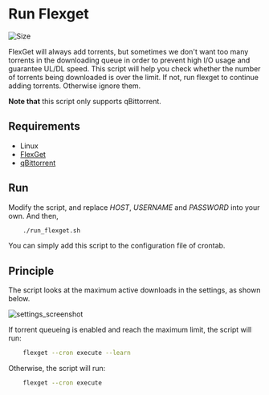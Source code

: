 # Run Flexget

![Size](http://img.badgesize.io/jerrymakesjelly/run-flexget/master/run_flexget.sh.svg)

FlexGet will always add torrents, but sometimes we don't want too many torrents in the downloading queue in order to prevent high I/O usage and guarantee UL/DL speed. This script will help you check whether the number of torrents being downloaded is over the limit. If not, run flexget to continue adding torrents. Otherwise ignore them.

**Note that** this script only supports qBittorrent.

## Requirements
* Linux
* [FlexGet](https://github.com/Flexget/Flexget)
* [qBittorrent](https://github.com/qbittorrent/qBittorrent)

## Run
Modify the script, and replace *HOST*, *USERNAME* and *PASSWORD* into your own. And then,

```bash
    ./run_flexget.sh
```

You can simply add this script to the configuration file of crontab.

## Principle
The script looks at the maximum active downloads in the settings, as shown below.

![settings_screenshot](https://user-images.githubusercontent.com/6760674/38170420-d1b47852-35b7-11e8-9217-5973891467ca.png)

If torrent queueing is enabled and reach the maximum limit, the script will run:

```bash
    flexget --cron execute --learn
```

Otherwise, the script will run:

```bash
    flexget --cron execute
```